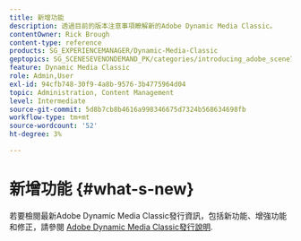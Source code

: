 ```yaml
---
title: 新增功能
description: 透過目前的版本注意事項瞭解新的Adobe Dynamic Media Classic。
contentOwner: Rick Brough
content-type: reference
products: SG_EXPERIENCEMANAGER/Dynamic-Media-Classic
geptopics: SG_SCENESEVENONDEMAND_PK/categories/introducing_adobe_scene7
feature: Dynamic Media Classic
role: Admin,User
exl-id: 94cfb748-30f9-4a8b-9576-3b4775964d04
topic: Administration, Content Management
level: Intermediate
source-git-commit: 5d8b7cb8b4616a998346675d7324b568634698fb
workflow-type: tm+mt
source-wordcount: '52'
ht-degree: 3%

---
```


# 新增功能 {#what-s-new}

若要檢閱最新Adobe Dynamic Media Classic發行資訊，包括新功能、增強功能和修正，請參閱 [Adobe Dynamic Media Classic發行說明](https://experienceleague.adobe.com/docs/dynamic-media-developer-resources/release-notes/s7rn2017.html).

